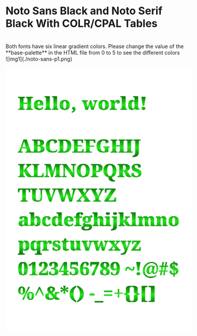 # Noto Sans Black and Noto Serif Black With COLR/CPAL Tables

<br> 
Both fonts have six linear gradient colors. Please change the value of the **base-palette** in the HTML file from 0 to 5 to see the different colors
<br>
![img1](./noto-sans-p1.png)

![img2](./noto-serif-p1.png)
